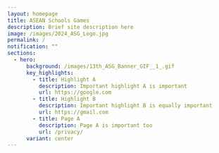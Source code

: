 ```yaml
---
layout: homepage
title: ASEAN Schools Games
description: Brief site description here
image: /images/2024_ASG_Logo.jpg
permalink: /
notification: ""
sections:
  - hero:
      background: /images/13th_ASG_Banner_GIF__1_.gif
      key_highlights:
        - title: Highlight A
          description: Important highlight A is important
          url: https://google.com
        - title: Highlight B
          description: Important highlight B is equally important
          url: https://gmail.com
        - title: Page A
          description: Page A is important too
          url: /privacy/
      variant: center
---
```

